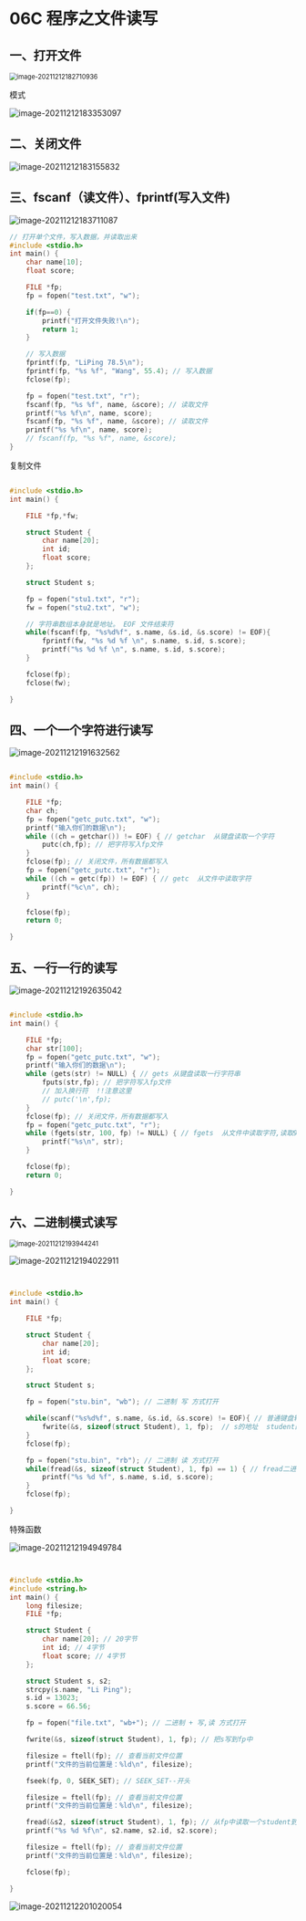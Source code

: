 # 06C 程序之文件读写

## 一、打开文件

<img src="../assets/image-20211212182710936.png" alt="image-20211212182710936" style="zoom:80%;" />

模式

![image-20211212183353097](../assets/image-20211212183353097.png)

## 二、关闭文件

![image-20211212183155832](../assets/image-20211212183155832.png)

## 三、fscanf（读文件）、fprintf(写入文件)

![image-20211212183711087](../assets/image-20211212183711087.png)

```c
// 打开单个文件，写入数据，并读取出来
#include <stdio.h>
int main() {
	char name[10];
	float score;

	FILE *fp;
	fp = fopen("test.txt", "w");

	if(fp==0) {
		printf("打开文件失败!\n");
		return 1;
	}

	// 写入数据
	fprintf(fp, "LiPing 78.5\n");
	fprintf(fp, "%s %f", "Wang", 55.4); // 写入数据
	fclose(fp);

	fp = fopen("test.txt", "r");
	fscanf(fp, "%s %f", name, &score); // 读取文件
	printf("%s %f\n", name, score);
	fscanf(fp, "%s %f", name, &score); // 读取文件
	printf("%s %f\n", name, score);
	// fscanf(fp, "%s %f", name, &score);
}
```

复制文件

```c

#include <stdio.h>
int main() {

	FILE *fp,*fw;

	struct Student {
		char name[20];
		int id;
		float score;
	};

	struct Student s;

	fp = fopen("stu1.txt", "r");
	fw = fopen("stu2.txt", "w");

	// 字符串数组本身就是地址。 EOF 文件结束符
	while(fscanf(fp, "%s%d%f", s.name, &s.id, &s.score) != EOF){
		fprintf(fw, "%s %d %f \n", s.name, s.id, s.score);
		printf("%s %d %f \n", s.name, s.id, s.score);
	}

	fclose(fp);
	fclose(fw);

}
```

## 四、一个一个字符进行读写

![image-20211212191632562](../assets/image-20211212191632562.png)

```c

#include <stdio.h>
int main() {

	FILE *fp;
	char ch;
	fp = fopen("getc_putc.txt", "w");
	printf("输入你们的数据\n");
	while ((ch = getchar()) != EOF) { // getchar  从键盘读取一个字符
		putc(ch,fp); // 把字符写入fp文件
	}
	fclose(fp); // 关闭文件，所有数据都写入
	fp = fopen("getc_putc.txt", "r");
	while ((ch = getc(fp)) != EOF) { // getc  从文件中读取字符
		printf("%c\n", ch);
	}

	fclose(fp);
	return 0;

}
```

## 五、一行一行的读写

![image-20211212192635042](../assets/image-20211212192635042.png)

```c

#include <stdio.h>
int main() {

	FILE *fp;
	char str[100];
	fp = fopen("getc_putc.txt", "w");
	printf("输入你们的数据\n");
	while (gets(str) != NULL) { // gets 从键盘读取一行字符串    
		fputs(str,fp); // 把字符写入fp文件
		// 加入换行符  !!注意这里
		// putc('\n',fp);
	}
	fclose(fp); // 关闭文件，所有数据都写入
	fp = fopen("getc_putc.txt", "r");
	while (fgets(str, 100, fp) != NULL) { // fgets  从文件中读取字符,读取99个字符，最后第100个是 '\0'
		printf("%s\n", str);
	}

	fclose(fp);
	return 0;

}
```

## 六、二进制模式读写

<img src="../assets/image-20211212193944241.png" alt="image-20211212193944241" style="zoom:80%;" />

![image-20211212194022911](../assets/image-20211212194022911.png)

```c


#include <stdio.h>
int main() {

	FILE *fp;

	struct Student {
		char name[20];
		int id;
		float score;
	};

	struct Student s;

	fp = fopen("stu.bin", "wb"); // 二进制 写 方式打开

	while(scanf("%s%d%f", s.name, &s.id, &s.score) != EOF){ // 普通键盘输入
		fwrite(&s, sizeof(struct Student), 1, fp);  // s的地址  student的内存大小 1个 文件  fwrite二进制写方法
	}
	fclose(fp);

	fp = fopen("stu.bin", "rb"); // 二进制 读 方式打开
	while(fread(&s, sizeof(struct Student), 1, fp) == 1) { // fread二进制读方法
		printf("%s %d %f", s.name, s.id, s.score);
	}
	fclose(fp);

}
```

特殊函数

![image-20211212194949784](../assets/image-20211212194949784.png)

```c


#include <stdio.h>
#include <string.h>
int main() {
	long filesize;
	FILE *fp;

	struct Student {
		char name[20]; // 20字节
		int id; // 4字节
		float score; // 4字节
	};

	struct Student s, s2;
	strcpy(s.name, "Li Ping");
	s.id = 13023;
	s.score = 66.56;

	fp = fopen("file.txt", "wb+"); // 二进制 + 写,读 方式打开

	fwrite(&s, sizeof(struct Student), 1, fp); // 把s写到fp中

	filesize = ftell(fp); // 查看当前文件位置
	printf("文件的当前位置是：%ld\n", filesize);

	fseek(fp, 0, SEEK_SET); // SEEK_SET--开头

	filesize = ftell(fp); // 查看当前文件位置
	printf("文件的当前位置是：%ld\n", filesize);

	fread(&s2, sizeof(struct Student), 1, fp); // 从fp中读取一个student到s2里面
	printf("%s %d %f\n", s2.name, s2.id, s2.score);

	filesize = ftell(fp); // 查看当前文件位置
	printf("文件的当前位置是：%ld\n", filesize);

	fclose(fp);

}
```



![image-20211212201020054](../assets/image-20211212201020054.png)